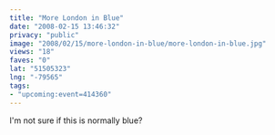 ```yaml
---
title: "More London in Blue"
date: "2008-02-15 13:46:32"
privacy: "public"
image: "2008/02/15/more-london-in-blue/more-london-in-blue.jpg"
views: "18"
faves: "0"
lat: "51505323"
lng: "-79565"
tags:
- "upcoming:event=414360"
---
```

I'm not sure if this is normally blue?
